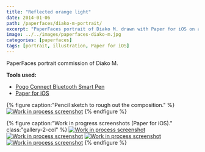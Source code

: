 ```yaml
---
title: "Reflected orange light"
date: 2014-01-06
path: /paperfaces/diako-m-portrait/
excerpt: "PaperFaces portrait of Diako M. drawn with Paper for iOS on an iPad."
image: ../../images/paperfaces-diako-m.jpg
categories: [paperfaces]
tags: [portrait, illustration, Paper for iOS]
---
```


PaperFaces portrait commission of Diako M.

**Tools used:**

- [Pogo Connect Bluetooth Smart Pen](https://www.amazon.com/gp/product/B009K448L4/ref=as_li_ss_tl?ie=UTF8&camp=1789&creative=390957&creativeASIN=B009K448L4&linkCode=as2&tag=mademist-20)
- [Paper for iOS](https://paper.bywetransfer.com/)

{% figure caption:"Pencil sketch to rough out the composition." %}
[![Work in process screenshot](../../images/paperfaces-diako-m-process-1-750.jpg)](../../images/paperfaces-diako-m-process-1-lg.jpg)
{% endfigure %}

{% figure caption:"Work in progress screenshots (Paper for iOS)." class:"gallery-2-col" %}
[![Work in process screenshot](../../images/paperfaces-diako-m-process-2-600.jpg)](../../images/paperfaces-diako-m-process-2-lg.jpg)
[![Work in process screenshot](../../images/paperfaces-diako-m-process-3-600.jpg)](../../images/paperfaces-diako-m-process-3-lg.jpg)
[![Work in process screenshot](../../images/paperfaces-diako-m-process-4-600.jpg)](../../images/paperfaces-diako-m-process-4-lg.jpg)
[![Work in process screenshot](../../images/paperfaces-diako-m-process-5-600.jpg)](../../images/paperfaces-diako-m-process-5-lg.jpg)
{% endfigure %}
